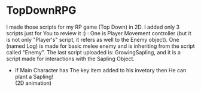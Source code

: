 # TopDownRPG
I made those scripts for my RP game (Top Down) in 2D. I added only 3 scripts just for You to review it :) : One is Player Movement controller
(but it is not only "Player's" script, it refers as well to the Enemy object). One (named Log) is made for basic melee enemy
and is inheriting from the script called "Enemy". The last script uploaded is: GrowingSapling, and it is a script made for interactions with the Sapling Object.
- If Main Character has The key item added to his invetory then He can plant a Sapling!  
(2D animation)

